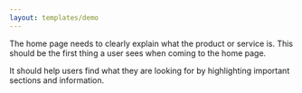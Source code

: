 ```yaml
---
layout: templates/demo
---
```

The home page needs to clearly explain what the product or service is. This should be the first thing a user sees when coming to the home page.

It should help users find what they are looking for by highlighting important sections and information.

